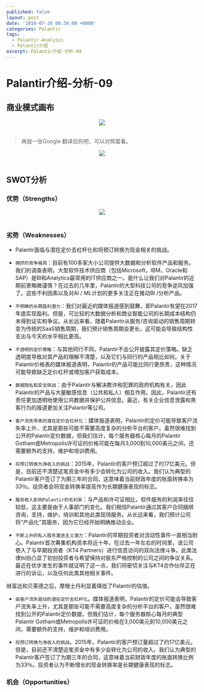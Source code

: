 ```yaml
---
published: false
layout: post
date: '2019-07-26 08:34:00 +0800'
categories: Palantir
tags:
  - Palantir-Analysis
  - Palantir介绍
excerpt: Palantir介绍-分析-09
---
```


# Palantir介绍-分析-09

## 商业模式画布

<div align="center"><img src="https://www.bobinsun.cn/assets/images/palantir-09-1.png"/></div>
<br>

> 再放一张Google 翻译后的吧，可以对照着看。

<div align="center"><img src="https://www.bobinsun.cn/assets/images/palantir-09-7.png"/></div>
<br>

## SWOT分析

### 优势（Strengths）

<div align="center"><img src="https://www.bobinsun.cn/assets/images/palantir-09-2.png"/></div>
<br>

### 劣势（Weaknesses）

* Palantir面临与潜在定价去杠杆化和将预订转换为现金相关的挑战。

* `拥挤的竞争格局`：目前有100多家大小公司提供大数据和分析软件产品和服务。我们的调查表明，大型软件技术供应商（包括Microsoft，IBM，Oracle和SAP）是BI和Analytics最常用的IT供应商之一。是什么让我们对Palantir的近期前景略微谨慎？在过去的几年里，Palantir的大型科技公司的竞争逆风加强了。这些不利因素以及对AI / ML计划的更多关注正在推动BI /分析产品。

* `不明确的长期盈利潜力`：我们对最近的媒体报道感到鼓舞，即Palantir有望在2017年底实现盈利。但是，可比较的大数据分析和商业智能公司的长期成本结构仍未得到证实和争议。从长远来看，随着Palantir从服务/咨询驱动的销售周期转变为传统的SaaS销售周期，我们预计销售周期会更长，这可能会导致结构性支出与今天的水平相比更高。

* `不透明的定价策略`：与其他同行不同，Palantir不会公开披露其定价策略。缺乏透明度导致对其产品的理解不清楚，以及它们与同行的产品相比如何。关于Palantir价格表的媒体报道表明，Palantir的产品可能比同行更昂贵，这种情​​况可能导致缺乏定价杠杆或增加客户获取成本。

* `数据隐私和安全挑战`：由于Palantir与解决欺诈和犯罪的政府机构有关，因此Palantir的产品与大量敏感信息（公共和私人）相互作用。因此，Palantir还有责任更加透明地使用公共数据并保护公共信息。最近，有关企业信息泄露和黑客行为的报道更加关注Palantir等公司。

* `客户流失带来的潜在定价去杠杆化`：媒体报道表明，Palantir的定价可能导致客户流失率上升，尤其是那些可能不需要高度复杂的分析平台的客户。虽然很难找到公开的Palantir定价数据，但我们估计，每个服务器核心每月的Palantir Gotham或Metropolis许可证的价格可能在每月3,000到10,000美元之间，还需要额外的支持，维护和培训费用。

* `将预订转换为净收入的挑战`：2015年，Palantir的客户预订超过了约1​​7亿美元。但是，目前还不清楚这笔资金中有多少会转化为公司的收入。我们认为典型的Palantir客户签订了为期三年的合同，这意味着当前财政年度的账面转换率为33％。投资者会将现金转换率提高作为长期健康表现的标志。

* `服务收入影响Palantir的毛利率`：与产品和许可证相比，软件服务的利润率往往较低，这主要是由于人事部门的变化。我们相信Palantir通过其客户合同捆绑咨询，支持，维护，培训和其他此类现场服务。从长远来看，我们预计公司将“产品化”其服务，因为它已经开始明确推动企业。

* `不断上升的私人股东激进主义潜力`：Palantir的早期投资者对流动性事件一直相当耐心。Palantir首次筹集机构资本将近十年。在过去一年左右的时间里，该公司卷入了与早期投资者（KT4 Partners）进行信息访问的双向法律斗争。此类法律纠纷凸显了初创投资者与希望保持对股东严格控制的公司之间的争议关系。最近在优步发生的事件就证明了这一点，我们将密切关注与KT4合作伙伴正在进行的诉讼，以及任何此类其他相关事件。

继富达和贝莱德之后，摩根士丹利显着降低了Palantir的估值。

* `由客户流失驱动的潜在定价去杠杆化`。媒体报道表明，Palantir的定价可能会导致客户流失率上升，尤其是那些可能不需要高度复杂的分析平台的客户。虽然很难找到公开的Palantir定价数据，但我们估计，每个服务器核心每月的典型Palantir Gotham或Metropolis许可证的价格在3,000美元到10,000美元之间，需要额外的支持，维护和培训费用。

* `将预订转换为净收入的挑战`。2015年，Palantir的客户预订量超过了约17亿美元。但是，目前还不清楚这笔资金中有多少会转化为公司的收入。我们认为典型的Palantir客户签订了为期三年的合同，这意味着当前财政年度的账面转换比例为33％。投资者认为不断增长的现金转换率是长期健康表现的标志。

### 机会（Opportunities）


